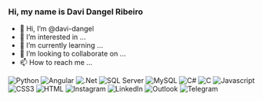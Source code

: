 ### Hi, my name is Davi Dangel Ribeiro

- 👋 Hi, I’m @davi-dangel
- 👀 I’m interested in ...
- 🌱 I’m currently learning ...
- 💞️ I’m looking to collaborate on ...
- 📫 How to reach me ...

 ![Python](https://img.shields.io/badge/Python-14354C?style=for-the-badge&logo=python&logoColor=white) 
 ![Angular](https://img.shields.io/badge/Angular-DD0031?style=for-the-badge&logo=angular&logoColor=white)
 ![.Net](https://img.shields.io/badge/.NET-5C2D91?style=for-the-badge&logo=dot-net&logoColor=white)
 ![SQL Server](	https://img.shields.io/badge/Microsoft%20SQL%20Sever-CC2927?style=for-the-badge&logo=microsoft%20sql%20server&logoColor=white)
 ![MySQL](https://img.shields.io/badge/MySQL-00000F?style=for-the-badge&logo=mysql&logoColor=white)
 ![C#](https://img.shields.io/badge/C%23-239120?style=for-the-badge&logo=c-sharp&logoColor=white)
 ![C](https://img.shields.io/badge/C-00599C?style=for-the-badge&logo=c&logoColor=white)
 ![Javascript](https://img.shields.io/badge/JavaScript-F7DF1E?style=for-the-badge&logo=javascript&logoColor=black)
 ![CSS3](https://img.shields.io/badge/CSS3-1572B6?style=for-the-badge&logo=css3&logoColor=white)
 ![HTML](https://img.shields.io/badge/HTML5-E34F26?style=for-the-badge&logo=html5&logoColor=white)
 ![Instagram](https://img.shields.io/badge/Instagram-E4405F?style=for-the-badge&logo=instagram&logoColor=white)
 ![LinkedIn](https://img.shields.io/badge/LinkedIn-0077B5?style=for-the-badge&logo=linkedin&logoColor=white)
 ![Outlook](https://img.shields.io/badge/Microsoft_Outlook-0078D4?style=for-the-badge&logo=microsoft-outlook&logoColor=white)
 ![Telegram](https://img.shields.io/badge/Telegram-2CA5E0?style=for-the-badge&logo=telegram&logoColor=white)
 
<!---
davi-dangel/davi-dangel is a ✨ special ✨ repository because its `README.md` (this file) appears on your GitHub profile.
You can click the Preview link to take a look at your changes.
--->
